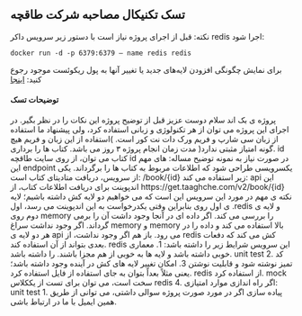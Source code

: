 <h2> تسک تکنیکال مصاحبه شرکت طاقچه</h1>
<p>
نکته: قبل از اجرای پروژه نیاز است با دستور زیر سرویس داکر redis اجرا شود:
</p>
<code>docker run -d -p 6379:6379 — name redis redis</code>
<p>
برای نمایش چگونگی افزودن لایه‌های جدید یا تغییر آنها به پول ریکوئست موجود رجوع کنید:
<a href="https://github.com/VahidShir/TaaghchehTask/pull/1">اینجا</a>
<p>
<h4> توضیحات تسک</h4>
پروژه ی بک اند
سلام دوست عزیز
قبل از توضیح پروژه این نکات را در نظر بگیر.
در اجرای این پروژه می توان از هر تکنولوژی و زبانی استفاده کرد، ولی پیشنهاد ما استفاده از زبان سی
شارپ و فریم ورک دات نت کور است. )استفاده از این زبان و فریم هیچ گونه امتیاز مثبتی ندارد(
مدت زمان انجام پروژه ۳ روز می باشد.
کتاب ها را برداری. id کتاب می توان، از روی سایت طاقچه id در صورت نیاز به نمونه
توضیح مساله:
های مهم این endpoint یکسرویسی طراحی شود که اطلاعات مربوط به کتاب ها را برگرداند. یکی از
سرویس، دریافت متادیتای کتاب است:
/book/{id}
زیر استفاده می کند: api این اندپوینت برای دریافت اطلاعات کتاب، از
https://get.taaghche.com/v2/book/{id}
نکته ی مهم در مورد این سرویس این است که می خواهیم دو لایه کش داشته باشیم؛ لایه ی اول روی
بنابراین وقتی یکدرخواست به این اندپوینت می رسد، اول .redis و لایه ی دوم روی memory
را بررسی می کند. اگر داده ای در آنجا وجود داشت آن را برمی گرداند. اگر وجود نداشت سراغ memory
و memory بالا استفاده می کند و داده را در هر دو لایه ی api می رود. باز هم اگر وجود نداشت، از redis
کش می کند که دفعات بعدی بتواند از آن استفاده کند. redis
این سرویس شرایط زیر را داشته باشد:
1. معماری خوبی داشته باشد و لایه ها به خوبی از هم مجزا باشند.
را داشته باشد. unit test 2. کد تمیز نوشته شود و قابلیت نوشتن
3. امکان تغییر لایه های کش در آینده وجود داشته باشد؛ یعنی مثلاً بعداً بتوان به جای استفاده
از فایل استفاده کرد. redis از
استفاده کرد. mock سخت است، می توان برای تست از یککلاس redis 4. اگر راه اندازی
موارد امتیازی:
unit test 1. پیاده سازی
اگر در مورد صورت پروژه سوالی داشتی، می توانی از طریق همین ایمیل با ما در ارتباط باشی.
</p>
